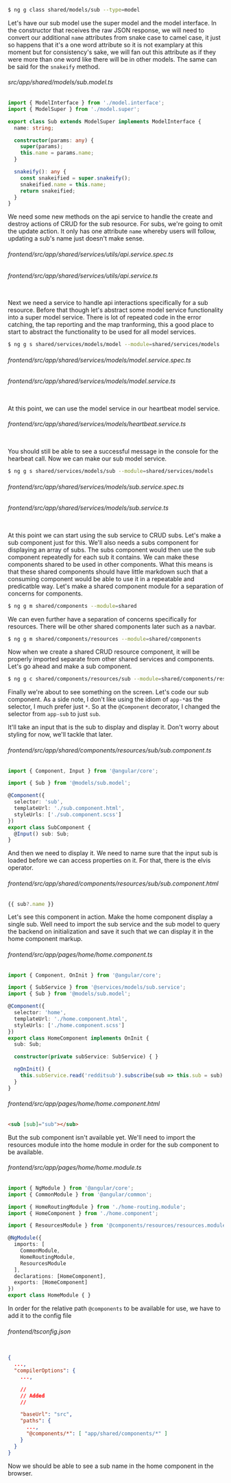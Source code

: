 ```bash
$ ng g class shared/models/sub --type=model
```

Let's have our sub model use the super model and the model interface. In the constructor that receives the raw JSON response, we will need to convert our additional `name` attributes from snake case to camel case, it just so happens that it's a one word attribute so it is not examplary at this moment but for consistency's sake, we will fan out this attribute as if they were more than one word like there will be in other models. The same can be said for the `snakeify` method.

###### src/app/shared/models/sub.model.ts

```ts
import { ModelInterface } from './model.interface';
import { ModelSuper } from './model.super';

export class Sub extends ModelSuper implements ModelInterface {
  name: string;

  constructor(params: any) {
    super(params);
    this.name = params.name;
  }

  snakeify(): any {
    const snakeified = super.snakeify();
    snakeified.name = this.name;
    return snakeified;
  }
}

```

We need some new methods on the api service to handle the create and destroy actions of CRUD for the sub resource.
For subs, we're going to omit the update action.
It only has one attribute `name` whereby users will follow, updating a sub's name just doesn't make sense.

###### frontend/src/app/shared/services/utils/api.service.spec.ts

###### frontend/src/app/shared/services/utils/api.service.ts

```ts

```

Next we need a service to handle api interactions specifically for a sub resource.
Before that though let's abstract some model service functionality into a super model service.
There is lot of repeated code in the error catching, the tap reporting and the map tranforming, this a good place to start to abstract the functionality to be used for all model services.

```bash
$ ng g s shared/services/models/model --module=shared/services/models
```

###### frontend/src/app/shared/services/models/model.service.spec.ts

###### frontend/src/app/shared/services/models/model.service.ts

```ts

```

At this point, we can use the model service in our heartbeat model service.

###### frontend/src/app/shared/services/models/heartbeat.service.ts

```ts

```

You should still be able to see a successful message in the console for the hearbeat call.
Now we can make our sub model service.

```bash
$ ng g s shared/services/models/sub --module=shared/services/models
```

###### frontend/src/app/shared/services/models/sub.service.spec.ts

###### frontend/src/app/shared/services/models/sub.service.ts

```ts

```

At this point we can start using the sub service to CRUD subs.
Let's make a sub component just for this.
We'll also needs a subs component for displaying an array of subs.
The subs component would then use the sub component repeatedly for each sub it contains.
We can make these components shared to be used in other components.
What this means is that these shared components should have little markdown such that a consuming component would be able to use it in a repeatable and predicatble way.
Let's make a shared component module for a separation of concerns for components.

```bash
$ ng g m shared/components --module=shared
```

We can even further have a separation of concerns specifically for resources.
There will be other shared components later such as a navbar.

```bash
$ ng g m shared/components/resources --module=shared/components
```

Now when we create a shared CRUD resource component, it will be properly imported separate from other shared services and components.
Let's go ahead and make a sub component.

```bash
$ ng g c shared/components/resources/sub --module=shared/components/resources --export
```

Finally we're about to see something on the screen.
Let's code our sub component.
As a side note, I don't like using the idiom of `app-*`as the selector, I much prefer just `*`.
So at the `@Component` decorator, I changed the selector from `app-sub` to just `sub`.
<!-- TODO: see if there's a way to not have a prefix for auto generated components, tsconfig? -->
It'll take an input that is the sub to display and display it.
Don't worry about styling for now, we'll tackle that later.

###### frontend/src/app/shared/components/resources/sub/sub.component.ts

```ts
import { Component, Input } from '@angular/core';

import { Sub } from '@models/sub.model';

@Component({
  selector: 'sub',
  templateUrl: './sub.component.html',
  styleUrls: ['./sub.component.scss']
})
export class SubComponent {
  @Input() sub: Sub;
}

```

And then we need to display it.
We need to name sure that the input sub is loaded before we can access properties on it.
For that, there is the elvis operator.

###### frontend/src/app/shared/components/resources/sub/sub.component.html

```ts
{{ sub?.name }}

```

Let's see this component in action.
Make the home component display a single sub.
Well need to import the sub service and the sub model to query the backend on initialization and save it such that we can display it in the home component markup.

###### frontend/src/app/pages/home/home.component.ts

```ts
import { Component, OnInit } from '@angular/core';

import { SubService } from '@services/models/sub.service';
import { Sub } from '@models/sub.model';

@Component({
  selector: 'home',
  templateUrl: './home.component.html',
  styleUrls: ['./home.component.scss']
})
export class HomeComponent implements OnInit {
  sub: Sub;

  constructor(private subService: SubService) { }

  ngOnInit() {
    this.subService.read('redditsub').subscribe(sub => this.sub = sub)
  }
}

```

###### frontend/src/app/pages/home/home.component.html

```html
<sub [sub]="sub"></sub>

```

But the sub component isn't available yet.
We'll need to import the resources module into the home module in order for the sub component to be available.

###### frontend/src/app/pages/home/home.module.ts

```ts
import { NgModule } from '@angular/core';
import { CommonModule } from '@angular/common';

import { HomeRoutingModule } from './home-routing.module';
import { HomeComponent } from './home.component';

import { ResourcesModule } from '@components/resources/resources.module';

@NgModule({
  imports: [
    CommonModule,
    HomeRoutingModule,
    ResourcesModule
  ],
  declarations: [HomeComponent],
  exports: [HomeComponent]
})
export class HomeModule { }

```

In order for the relative path `@components` to be available for use, we have to add it to the config file

###### frontend/tsconfig.json

```json

{
  ...,
  "compilerOptions": {
    ...,

    //
    // Added
    //

    "baseUrl": "src",
    "paths": {
      ...,
      "@components/*": [ "app/shared/components/*" ]
    }
  }
}

```

Now we should be able to see a sub name in the home component in the browser.

